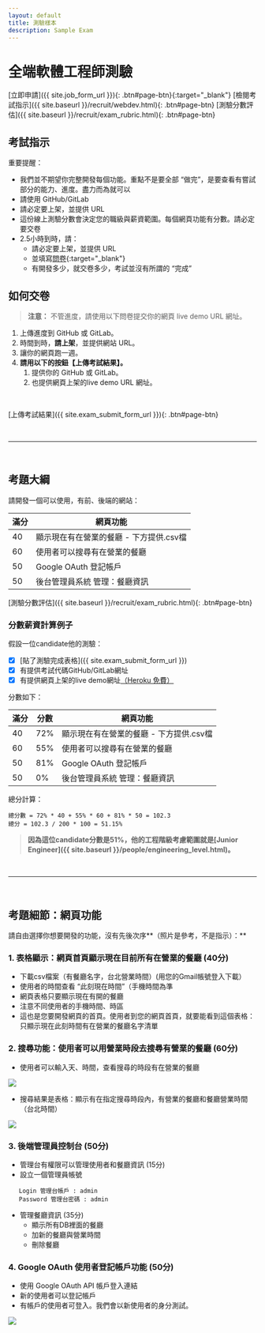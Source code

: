 ```yaml
---
layout: default
title: 測驗樣本
description: Sample Exam
---
```


# 全端軟體工程師測驗

[立即申請]({{ site.job_form_url }}){: .btn#page-btn}{:target="_blank"}
[檢閱考試指示]({{ site.baseurl }}/recruit/webdev.html){: .btn#page-btn}
[測驗分數評估]({{ site.baseurl }}/recruit/exam_rubric.html){: .btn#page-btn}

## 考試指示 

重要提醒：

* 我們並不期望你完整開發每個功能。重點不是要全部 “做完”，是要查看有嘗試部分的能力、進度。盡力而為就可以
* 請使用 GitHub/GitLab
* 請必定要上架，並提供 URL
* 這份線上測驗分數會決定您的職級與薪資範圍。每個網頁功能有分數。請必定要交卷
* 2.5小時到時，請：
  * 請必定要上架，並提供 URL
  * 並填寫[問卷](https://forms.gle/yJsvL3zyHJLWasQM8){:target="_blank"}
  * 有開發多少，就交卷多少，考試並沒有所謂的 “完成”

## 如何交卷

> **注意：**
> 不管進度，請使用以下問卷提交你的網頁 live demo URL 網址。

1. 上傳進度到 GitHub 或 GitLab。
1. 時間到時，**請上架**，並提供網站 URL。
1. 讓你的網頁跑一週。
1. **請用以下的按鈕【上傳考試結果】。**
	1. 提供你的 GitHub 或 GitLab。
	1. 也提供網頁上架的live demo URL 網址。

<br>

[上傳考試結果]({{ site.exam_submit_form_url }}){: .btn#page-btn}

<br>

---

<br>

## 考題大綱

請開發一個可以使用，有前、後端的網站：

| 滿分 | 網頁功能 |
| --- | --- |
| 40 | 顯示現在有在營業的餐廳 - 下方提供.csv檔 |
| 60 | 使用者可以搜尋有在營業的餐廳 |
| 50 | Google OAuth 登記帳戶 |
| 50 | 後台管理員系統 管理：餐廳資訊 |

[測驗分數評估]({{ site.baseurl }}/recruit/exam_rubric.html){: .btn#page-btn}

### 分數薪資計算例子

假設一位candidate他的測驗：
- [x]  [貼了測驗完成表格]({{ site.exam_submit_form_url }})
- [x]  有提供考試代碼GitHub/GitLab網址
- [x]  有提供網頁上架的live demo網址[（Heroku 免費）](https://medium.com/enjoy-life-enjoy-coding/heroku-搭配-git-在-heroku-上部署網站的手把手教學-bf4fd6f998b8)

分數如下：

| 滿分 | 分數 | 網頁功能 |
| --- | --- | --- |
| 40 | 72% | 顯示現在有在營業的餐廳 - 下方提供.csv檔 |
| 60 | 55% | 使用者可以搜尋有在營業的餐廳 |
| 50 | 81% | Google OAuth 登記帳戶 |
| 50 | 0% | 後台管理員系統 管理：餐廳資訊 |

總分計算：
```
總分數 = 72% * 40 + 55% * 60 + 81% * 50 = 102.3
總分 = 102.3 / 200 * 100 = 51.15%
```

> **因為這位candidate分數是51%，他的工程階級考慮範圍就是[Junior Engineer]({{ site.baseurl }}/people/engineering_level.html)。**

<br>

---

<br>

## 考題細節：網頁功能
請自由選擇你想要開發的功能，沒有先後次序**（照片是參考，不是指示）：**

### 1. 表格顯示：網頁首頁顯示現在目前所有在營業的餐廳 (40分)

* 下載csv檔案（有餐廳名字，台北營業時間）(用您的Gmail帳號登入下載）
* 使用者的時間查看 “此刻現在時間”（手機時間為準
* 網頁表格只要顯示現在有開的餐廳
* 注意不同使用者的手機時間、時區
* 這也是您要開發網頁的首頁。使用者到您的網頁首頁，就要能看到這個表格：只顯示現在此刻時間有在營業的餐廳名字清單

### 2. 搜尋功能：使用者可以用營業時段去搜尋有營業的餐廳 (60分)

* 使用者可以輸入天、時間，查看搜尋的時段有在營業的餐廳

<img src="https://lh3.googleusercontent.com/E6qnWm-lHo5qDfBypb0HYc3qmV6IfzQTKc1TkR36HAEAvcGkZ4pxYEEfrBj_VfemiIUkN9W1gCFxfgmNgPhsLPLJlNAxPiX17SJXsASeNPK26dlocDmDa7wYZYaTITM3y1SlqoFlKg=w300">

* 搜尋結果是表格：顯示有在指定搜尋時段內，有營業的餐廳和餐廳營業時間（台北時間）

<img src="https://lh3.googleusercontent.com/Gi1AyGX39dyePa8VMzKlNEOAMb8tBoRD1U-EMkLfXKhS2s4ELJil38lPOCNoDYBKnog8g_7T8HHNyUrYCwEb13HaKeZutikNWbz61eBzBfW4dlrvjdWtcXID83n2zWRKBWqcqPLVrg=w300">

### 3. 後端管理員控制台 (50分)

* 管理台有權限可以管理使用者和餐廳資訊  (15分)
 * 設立一個管理員帳號
 ```
	Login 管理台帳戶 : admin
	Password 管理台密碼 : admin
```

* 管理餐廳資訊 (35分)
	* 顯示所有DB裡面的餐廳
	* 加新的餐廳與營業時間
	* 刪除餐廳

### 4. Google OAuth 使用者登記帳戶功能 (50分)

* 使用 Google OAuth API 帳戶登入連結
* 新的使用者可以登記帳戶
* 有帳戶的使用者可登入。我們會以新使用者的身分測試。

<img src="https://lh3.googleusercontent.com/L0vRm53RiceH8eYMRxnVlzon7NDg1kW7tMPZoIPKwHbC5jf27zk60FyIxm2zhKCoWXU9plYd7oYodBZedSVTh8KCTE0FGUWT-C9PO3k1eJ5GWj1qihATkbYMYaraRj67hhmNlUaRJg=w300">
